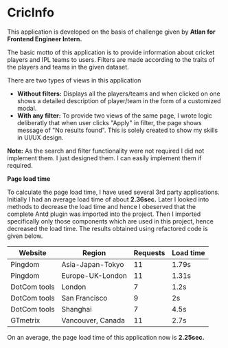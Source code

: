 # CricInfo

This application is developed on the basis of challenge given by <b>Atlan for Frontend Engineer Intern.</b>

The basic motto of this application is to provide information about cricket players and IPL teams to users. Filters are made according to the traits of the players and teams in the given dataset.

There are two types of views in this application

 - <b>Without filters:</b> Displays all the players/teams and when clicked on one shows a detailed description of player/team in the form of a customized modal.
 - <b>With any filter:</b> To provide two views of the same page, I wrote logic deliberatly that when user clicks "Apply" in filter, the page shows message of "No results found". This is solely created to show my skills in UI/UX design.

<b>Note:</b> As the search and filter functionality were not required I did not implement them. I just designed them. I can easily implement them if required.

<b>Page load time</b>

To calculate the page load time, I have used several 3rd party applications. Initially I had an average load time of about <b>2.36sec.</b> Later I looked into methods to decrease the load time and hence I obeserved that the complete Antd plugin was imported into the project. Then I imported specifically only those components which are used in this project, hence decreased the load time. The results obtained using refactored code is given below.


| Website | Region | Requests | Load time |
| ------- | ------ | -------- | --------- | 
| Pingdom | Asia-Japan-Tokyo | 11 | 1.79s |
| Pingdom | Europe-UK-London | 11 | 1.31s |
| DotCom tools | London | 7 | 1.2s |
| DotCom tools | San Francisco | 9 | 2s |
| DotCom tools | Shanghai | 7 | 4.5s |
| GTmetrix | Vancouver, Canada | 11 | 2.7s |


On an average, the page load time of this application now is <b>2.25sec.</b>
